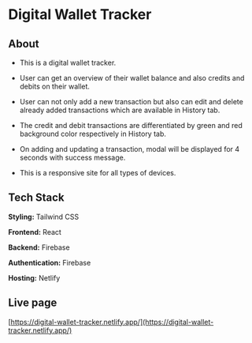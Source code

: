 # Digital Wallet Tracker

## About

- This is a digital wallet tracker.

- User can get an overview of their wallet balance and also credits and debits on their wallet.

- User can not only add a new transaction but also can edit and delete already added transactions which are available in History tab.

- The credit and debit transactions are differentiated by green and red background color respectively in History tab.

- On adding and updating a transaction, modal will be displayed for 4 seconds with success message.

- This is a responsive site for all types of devices.

## Tech Stack

**Styling:** Tailwind CSS

**Frontend:** React

**Backend:** Firebase

**Authentication:** Firebase

**Hosting:** Netlify

## Live page

[https://digital-wallet-tracker.netlify.app/](https://digital-wallet-tracker.netlify.app/)
